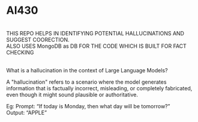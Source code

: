 # AI430
<br>THIS REPO HELPS IN IDENTIFYING POTENTIAL HALLUCINATIONS AND SUGGEST COORECTION.
<br>ALSO USES MongoDB as DB FOR THE CODE WHICH IS BUILT FOR FACT CHECKING

<br>What is a hallucination in the context of Large Language Models? 

A "hallucination" refers to a scenario where the model generates information that is factually incorrect, misleading, or completely fabricated, even though it might sound plausible or authoritative.

Eg: Prompt: “If today is Monday, then what day will be tomorrow?”
<br>        Output: “APPLE”
